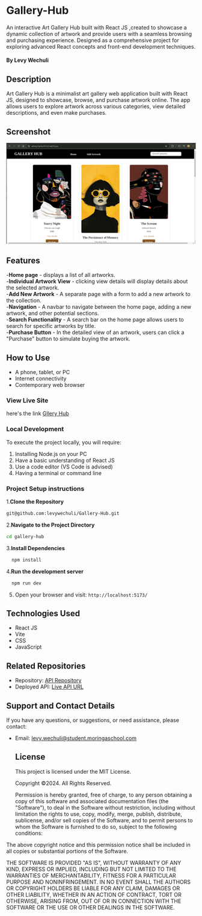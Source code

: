 # Gallery-Hub  

#### 
An interactive Art Gallery Hub built with React JS ,created to showcase a dynamic collection of artwork and provide users with a seamless browsing and purchasing experience. Designed as a comprehensive project for exploring advanced React concepts and front-end development techniques.  

#### By **Levy Wechuli**    

## Description  

Art Gallery Hub is a minimalist art gallery web application built with React JS, designed to showcase, browse, and purchase artwork online. The app allows users to explore artwork across various categories, view detailed descriptions, and even make purchases.  

## Screenshot  

![image alt](https://github.com/levywechuli/Gallery-Hub/blob/main/Screenshot%20from%202024-11-15%2007-33-40.png?raw=true)  

## Features  
-**Home page** - displays a list of all artworks.    
-**Individual Artwork View** - clicking view details will display details about the selected artwork.    
-**Add New Artwork** - A separate page with a form to add a new artwork to the collection.  
-**Navigation** - A navbar to navigate between the home page, adding a new artwork, and other potential sections.  
-**Search Functionality** - A search bar on the home page allows users to search for specific artworks by title.  
-**Purchase Button** - In the detailed view of an artwork, users can click a "Purchase" button to simulate buying the artwork.  

## How to Use  

- A phone, tablet, or PC  
- Internet connectivity   
- Contemporary web browser

### View Live Site  

here's the link [Gllery Hub](https://velvety-figolla-4747a1.netlify.app/)  

### Local Development  

To execute the project locally, you will require:

1. Installing Node.js on your PC  
2. Have a basic understanding of React JS     
3. Use a code editor (VS Code is advised)  
4. Having a terminal or command line

### Project Setup instructions  

1.**Clone the Repository**  

   ```bash
  git@github.com:levywechuli/Gallery-Hub.git
   ```  
2.**Navigate to the Project Directory**  

   ```bash
  cd gallery-hub
   ```
3.**Install Dependencies**  

 ```bash
   npm install
   ```
4.**Run the development server**  

 ```bash
   npm run dev
   ```
5. Open your browser and visit: `http://localhost:5173/`

 ## Technologies Used  

- React JS  
- Vite  
- CSS    
- JavaScript

## Related Repositories  

- Repository: [API Repository](https://github.com/levywechuli/JSON-server-deployment.git)  
- Deployed API: [Live API URL](https://gallery-hub.onrender.com/)

## Support and Contact Details  

If you have any questions, or suggestions, or need assistance, please contact:    

- Email: <levy.wechuli@student.moringaschool.com>

  ## License

  This project is licensed under the MIT License.

  Copyright &copy;2024. All Rights Reserved.

  Permission is hereby granted, free of charge, to any person obtaining a copy of this software and associated documentation files (the "Software"), to deal in the Software without restriction, including without limitation the rights to use, copy, modify, merge, publish, distribute, sublicense, and/or sell copies of the Software, and to permit persons to whom the Software is furnished to do so, subject to the following conditions:  

The above copyright notice and this permission notice shall be included in all copies or substantial portions of the Software.  

THE SOFTWARE IS PROVIDED "AS IS", WITHOUT WARRANTY OF ANY KIND, EXPRESS OR IMPLIED, INCLUDING BUT NOT LIMITED TO THE WARRANTIES OF MERCHANTABILITY, FITNESS FOR A PARTICULAR PURPOSE AND NONINFRINGEMENT. IN NO EVENT SHALL THE AUTHORS OR COPYRIGHT HOLDERS BE LIABLE FOR ANY CLAIM, DAMAGES OR OTHER LIABILITY, WHETHER IN AN ACTION OF CONTRACT, TORT OR OTHERWISE, ARISING FROM, OUT OF OR IN CONNECTION WITH THE SOFTWARE OR THE USE OR OTHER DEALINGS IN THE SOFTWARE.  














